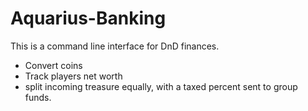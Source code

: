 # Aquarius-Banking
This is a command line interface for DnD finances. 

- Convert coins
- Track players net worth 
- split incoming treasure equally, with a taxed percent sent to group funds.

